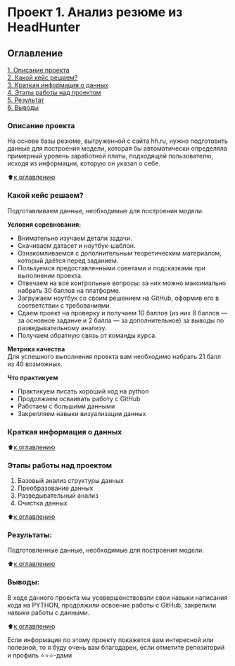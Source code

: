 # Проект 1. Анализ резюме из HeadHunter

## Оглавление  
[1. Описание проекта](https://github.com/AnastasiyaKisslaya/project_DST/blob/main/README%20copy.md#%D0%BE%D0%BF%D0%B8%D1%81%D0%B0%D0%BD%D0%B8%D0%B5-%D0%BF%D1%80%D0%BE%D0%B5%D0%BA%D1%82%D0%B0)  
[2. Какой кейс решаем?](https://github.com/AnastasiyaKisslaya/project_DST/blob/main/README%20copy.md#%D0%BA%D0%B0%D0%BA%D0%BE%D0%B9-%D0%BA%D0%B5%D0%B9%D1%81-%D1%80%D0%B5%D1%88%D0%B0%D0%B5%D0%BC)  
[3. Краткая информация о данных](https://github.com/AnastasiyaKisslaya/project_DST/blob/main/README%20copy.md#%D0%BA%D1%80%D0%B0%D1%82%D0%BA%D0%B0%D1%8F-%D0%B8%D0%BD%D1%84%D0%BE%D1%80%D0%BC%D0%B0%D1%86%D0%B8%D1%8F-%D0%BE-%D0%B4%D0%B0%D0%BD%D0%BD%D1%8B%D1%85)  
[4. Этапы работы над проектом](https://github.com/AnastasiyaKisslaya/project_DST/blob/main/README%20copy.md#%D1%8D%D1%82%D0%B0%D0%BF%D1%8B-%D1%80%D0%B0%D0%B1%D0%BE%D1%82%D1%8B-%D0%BD%D0%B0%D0%B4-%D0%BF%D1%80%D0%BE%D0%B5%D0%BA%D1%82%D0%BE%D0%BC)  
[5. Результат](https://github.com/AnastasiyaKisslaya/project_DST/blob/main/README%20copy.md#%D1%80%D0%B5%D0%B7%D1%83%D0%BB%D1%8C%D1%82%D0%B0%D1%82%D1%8B)    
[6. Выводы](https://github.com/AnastasiyaKisslaya/project_DST/blob/main/README%20copy.md#%D0%B2%D1%8B%D0%B2%D0%BE%D0%B4%D1%8B) 

### Описание проекта    
На основе базы резюме, выгруженной с сайта hh.ru, нужно подготовить данные для построения модели, которая бы автоматически определяла примерный уровень заработной платы, подходящей пользователю, исходя из информации, которую он указал о себе.

:arrow_up:[к оглавлению](https://github.com/AnastasiyaKisslaya/project_DST/blob/main/Project-1/README.md#оглавление)


### Какой кейс решаем?    
Подготавливаем данные, необходимые для построения модели.

**Условия соревнования:**  
- Внимательно изучаем детали задачи.
- Скачиваем датасет и ноутбук-шаблон.
- Ознакомливаемся с дополнительным теоретическим материалом, который даётся перед заданием.
- Пользуемся предоставленными советами и подсказками при выполнении проекта.
- Отвечаем на все контрольные вопросы: за них можно максимально набрать 30 баллов на платформе.
- Загружаем ноутбук со своим решением на GitHub, оформив его в соответствии с требованиями.
- Сдаем проект на проверку и получаем 10 баллов (из них 8 баллов — за основное задание и 2 балла — за дополнительное) за выводы по разведывательному анализу.
- Получаем обратную связь от команды курса.

**Метрика качества**     
Для успешного выполнения проекта вам необходимо набрать 21 балл из 40 возможных.

**Что практикуем**     
- Практикуем писать хороший код на python
- Продолжаем осваивать работу с GitHub
- Работаем с большими данными
- Закрепляем навыки визуализации данных


### Краткая информация о данных

  
:arrow_up:[к оглавлению](https://github.com/AnastasiyaKisslaya/project_DST/blob/main/README%20copy.md#%D0%BE%D0%B3%D0%BB%D0%B0%D0%B2%D0%BB%D0%B5%D0%BD%D0%B8%D0%B5)


### Этапы работы над проектом  

1. Базовый анализ структуры данных
2. Преобразование данных
3. Разведывательный анализ
4. Очистка данных

:arrow_up:[к оглавлению](https://github.com/AnastasiyaKisslaya/project_DST/blob/main/README%20copy.md#%D0%BE%D0%B3%D0%BB%D0%B0%D0%B2%D0%BB%D0%B5%D0%BD%D0%B8%D0%B5)


### Результаты:  
Подготовленные данные, необходимые для построения модели.

:arrow_up:[к оглавлению](https://github.com/AnastasiyaKisslaya/project_DST/blob/main/README%20copy.md#%D0%BE%D0%B3%D0%BB%D0%B0%D0%B2%D0%BB%D0%B5%D0%BD%D0%B8%D0%B5)


### Выводы:  
В ходе данного проекта мы усовершенствовали свои навыки написания кода на PYTHON, продолжили освоение работы с GitHub, закрепили навыки работы с данными.

:arrow_up:[к оглавлению](https://github.com/AnastasiyaKisslaya/project_DST/blob/main/README%20copy.md#%D0%BE%D0%B3%D0%BB%D0%B0%D0%B2%D0%BB%D0%B5%D0%BD%D0%B8%D0%B5)


Если информация по этому проекту покажется вам интересной или полезной, то я буду очень вам благодарен, если отметите репозиторий и профиль ⭐️⭐️⭐️-дами